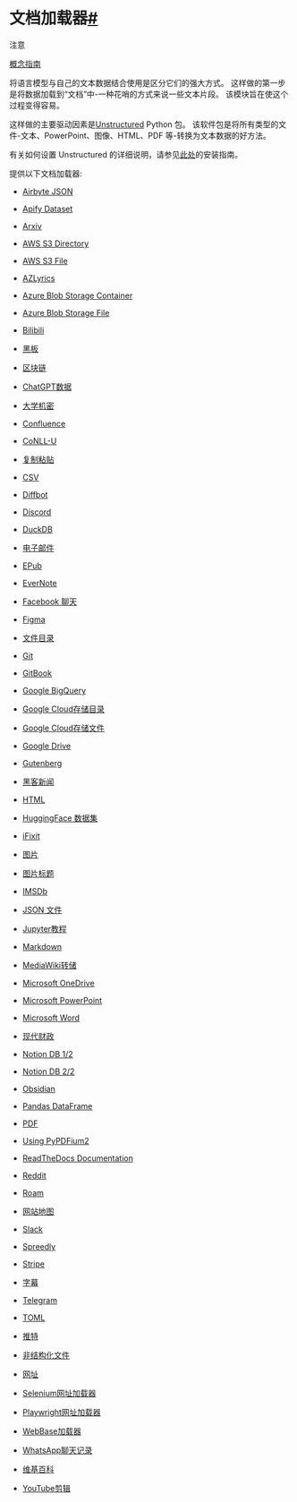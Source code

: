 

文档加载器[#](#document-loaders "此标题的永久链接")
======================================

注意

[概念指南](https://docs.langchain.com/docs/components/indexing/document-loaders)

将语言模型与自己的文本数据结合使用是区分它们的强大方式。
这样做的第一步是将数据加载到“文档”中-一种花哨的方式来说一些文本片段。
该模块旨在使这个过程变得容易。

这样做的主要驱动因素是[Unstructured](https://github.com/Unstructured-IO/unstructured) Python 包。
该软件包是将所有类型的文件-文本、PowerPoint、图像、HTML、PDF 等-转换为文本数据的好方法。

有关如何设置 Unstructured 的详细说明，请参见[此处](https://github.com/Unstructured-IO/unstructured#coffee-getting-started)的安装指南。

提供以下文档加载器:

* [Airbyte JSON](document_loaders/examples/airbyte_json)

* [Apify Dataset](document_loaders/examples/apify_dataset)

* [Arxiv](document_loaders/examples/arxiv)

* [AWS S3 Directory](document_loaders/examples/aws_s3_directory)

* [AWS S3 File](document_loaders/examples/aws_s3_file)

* [AZLyrics](document_loaders/examples/azlyrics)

* [Azure Blob Storage Container](document_loaders/examples/azure_blob_storage_container)

* [Azure Blob Storage File](document_loaders/examples/azure_blob_storage_file)

* [Bilibili](document_loaders/examples/bilibili)

* [黑板](document_loaders/examples/blackboard)

* [区块链](document_loaders/examples/blockchain)

* [ChatGPT数据](document_loaders/examples/chatgpt_loader)

* [大学机密](document_loaders/examples/college_confidential)

* [Confluence](document_loaders/examples/confluence)

* [CoNLL-U](document_loaders/examples/conll-u)

* [复制粘贴](document_loaders/examples/copypaste)

* [CSV](document_loaders/examples/csv)

* [Diffbot](document_loaders/examples/diffbot)

* [Discord](document_loaders/examples/discord_loader)

* [DuckDB](document_loaders/examples/duckdb)

* [电子邮件](document_loaders/examples/email)

* [EPub](document_loaders/examples/epub)

* [EverNote](document_loaders/examples/evernote)

* [Facebook 聊天](document_loaders/examples/facebook_chat)

* [Figma](document_loaders/examples/figma)

* [文件目录](document_loaders/examples/file_directory)

* [Git](document_loaders/examples/git)

* [GitBook](document_loaders/examples/gitbook)

* [Google BigQuery](document_loaders/examples/google_bigquery)

* [Google Cloud存储目录](document_loaders/examples/google_cloud_storage_directory)

* [Google Cloud存储文件](document_loaders/examples/google_cloud_storage_file)

* [Google Drive](document_loaders/examples/google_drive)

* [Gutenberg](document_loaders/examples/gutenberg)

* [黑客新闻](document_loaders/examples/hacker_news)

* [HTML](document_loaders/examples/html)

* [HuggingFace 数据集](document_loaders/examples/hugging_face_dataset)

* [iFixit](document_loaders/examples/ifixit)

* [图片](document_loaders/examples/image)

* [图片标题](document_loaders/examples/image_captions)

* [IMSDb](document_loaders/examples/imsdb)

* [JSON 文件](document_loaders/examples/json_loader)

* [Jupyter教程](document_loaders/examples/jupyter_notebook)

* [Markdown](document_loaders/examples/markdown)

* [MediaWiki转储](document_loaders/examples/mediawikidump)

* [Microsoft OneDrive](document_loaders/examples/microsoft_onedrive)

* [Microsoft PowerPoint](document_loaders/examples/microsoft_powerpoint)

* [Microsoft Word](document_loaders/examples/microsoft_word)

* [现代财政](document_loaders/examples/modern_treasury)

* [Notion DB 1/2](document_loaders/examples/notion)

* [Notion DB 2/2](document_loaders/examples/notiondb)

* [Obsidian](document_loaders/examples/obsidian)

* [Pandas DataFrame](document_loaders/examples/pandas_dataframe)

* [PDF](document_loaders/examples/pdf)

* [Using PyPDFium2](document_loaders/examples/pdf#using-pypdfium2)

* [ReadTheDocs Documentation](document_loaders/examples/readthedocs_documentation)

* [Reddit](document_loaders/examples/reddit)

* [Roam](document_loaders/examples/roam)

* [网站地图](document_loaders/examples/sitemap)

* [Slack](document_loaders/examples/slack)

* [Spreedly](document_loaders/examples/spreedly)

* [Stripe](document_loaders/examples/stripe)

* [字幕](document_loaders/examples/subtitle)

* [Telegram](document_loaders/examples/telegram)

* [TOML](document_loaders/examples/toml)

* [推特](document_loaders/examples/twitter)

* [非结构化文件](document_loaders/examples/unstructured_file)

* [网址](document_loaders/examples/url)

* [Selenium网址加载器](document_loaders/examples/url#selenium-url-loader)

* [Playwright网址加载器](document_loaders/examples/url#playwright-url-loader)

* [WebBase加载器](document_loaders/examples/web_base)

* [WhatsApp聊天记录](document_loaders/examples/whatsapp_chat)

* [维基百科](document_loaders/examples/wikipedia)

* [YouTube剪辑](document_loaders/examples/youtube_transcript)

